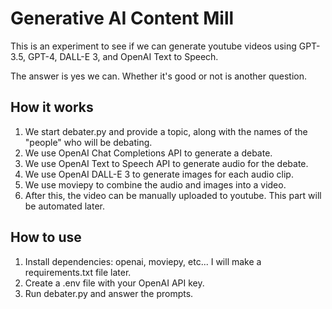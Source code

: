 # Generative AI Content Mill

This is an experiment to see if we can generate youtube videos using GPT-3.5, GPT-4, DALL-E 3, and OpenAI Text to Speech.

The answer is yes we can. Whether it's good or not is another question.

## How it works

1. We start debater.py and provide a topic, along with the names of the "people" who will be debating.
2. We use OpenAI Chat Completions API to generate a debate.
3. We use OpenAI Text to Speech API to generate audio for the debate.
4. We use OpenAI DALL-E 3 to generate images for each audio clip.
5. We use moviepy to combine the audio and images into a video.
6. After this, the video can be manually uploaded to youtube. This part will be automated later.

## How to use

1. Install dependencies: openai, moviepy, etc... I will make a requirements.txt file later.
2. Create a .env file with your OpenAI API key.
3. Run debater.py and answer the prompts.